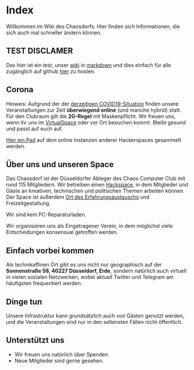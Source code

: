# Index

Willkommen im Wiki des Chaosdorfs. Hier finden sich Informationen, die sich auch mal schneller ändern können.

## TEST DISCLAMER

Das hier ist ein test, unser [wiki](https://wiki.chaosdorf.de) in [markdown](https://https://en.wikipedia.org/wiki/Markdown) und dies einfach für alle zugänglich auf github [hier](https://github.com/chaosdorf/knowledgebase) zu hosten.

## Corona

Hinweis: Aufgrund der der [derzeitigen COVID19-Situation](https://chaosdorf.de/2021/10/aktuellerer-hinweis-zu-veranstaltungen/) finden unsere Veranstaltungen zur Zeit **überwiegend online** (und manche hybrid) statt. Für den Clubraum gilt die **2G-Regel** mit Maskenpflicht. Wir freuen uns, wenn ihr uns im [VirtualSpace](./virtualspace.md) oder vor Ort besuchen kommt. Bleibt gesund und passt auf euch auf.

[Hier ein Pad](https://md.darknebu.la/Eumd0H1jSkaHcvcI3ch6vA?view) auf dem online Instanzen anderer Hackerspaces gesammelt werden.

## Über uns und unseren Space

Das Chaosdorf ist der Düsseldorfer Ableger des Chaos Computer Club mit rund 115 Mitgliedern. Wir betreiben einen [Hackspace](https://map.chaosdorf.de/), in dem Mitglieder und Gäste an kreativen, technischen und politischen Themen arbeiten können. Der Space ist außerdem [Ort des Erfahrungsaustauschs](https://www.ccc.de/de/club/erfas) und Freizeitgestaltung.

Wir sind kein PC-Reparaturladen.

Wir organisieren uns als Eingetragener Verein, in dem möglichst viele Entscheidungen konsensual getroffen werden.

## Einfach vorbei kommen

Als technikaffinen Ort gibt es uns nicht nur geographisch auf der **Sonnenstraße 58, 40227 Düsseldorf, Erde**, sondern natürlich auch virtuell in vielen sozialen Netzwerken, wobei aktuell Twitter und Telegram am häufigsten frequentiert werden.

## Dinge tun

Unsere Infrastruktur kann grundsätzlich auch von Gästen genutzt werden, und die Veranstaltungen sind nur in den seltensten Fällen nicht öffentlich.

## Unterstützt uns

- Wir freuen uns natürlich über Spenden
- Neue Mitglieder sind gerne gesehen.
